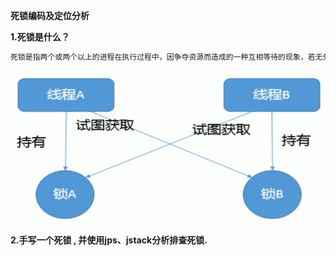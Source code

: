 **死锁编码及定位分析**

**1.死锁是什么？**

```java
死锁是指两个或两个以上的进程在执行过程中，因争夺资源而造成的一种互相等待的现象，若无外力干涉那么他们都将无法推进下去。如果系统资源充足，进程的资源请求都能够得到满足，死锁出现的可能性就很低，否则就会因为争夺有限的资源而陷入死锁。
```

![](./images/1/67.jpg)

**2.手写一个死锁 , 并使用jps、jstack分析排查死锁.**
